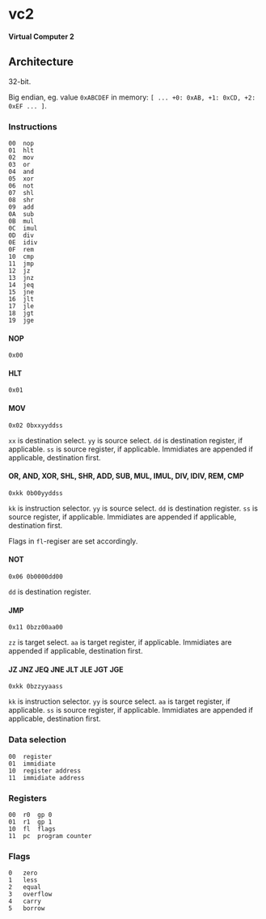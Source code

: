 
# vc2

**Virtual Computer 2**

## Architecture

32-bit.

Big endian, eg. value `0xABCDEF` in memory: `[ ... +0: 0xAB, +1: 0xCD, +2: 0xEF ... ]`.

### Instructions

```
00  nop
01  hlt
02  mov
03  or
04  and
05  xor
06  not
07  shl
08  shr
09  add
0A  sub
0B  mul
0C  imul
0D  div
0E  idiv
0F  rem
10  cmp
11  jmp
12  jz 
13  jnz
14  jeq
15  jne
16  jlt
17  jle
18  jgt
19  jge
```

#### NOP

```
0x00
```

#### HLT

```
0x01
```

#### MOV

```
0x02 0bxxyyddss
```

`xx` is destination select.
`yy` is source select.
`dd` is destination register, if applicable.
`ss` is source register, if applicable.
Immidiates are appended if applicable, destination first.

#### OR, AND, XOR, SHL, SHR, ADD, SUB, MUL, IMUL, DIV, IDIV, REM, CMP

```
0xkk 0b00yyddss
```

`kk` is instruction selector.
`yy` is source select.
`dd` is destination register.
`ss` is source register, if applicable.
Immidiates are appended if applicable, destination first.

Flags in `fl`-regiser are set accordingly.

#### NOT

```
0x06 0b0000dd00
```

`dd` is destination register.

#### JMP

```
0x11 0bzz00aa00
```

`zz` is target select.
`aa` is target register, if applicable.
Immidiates are appended if applicable, destination first.

#### JZ  JNZ JEQ JNE JLT JLE JGT JGE

```
0xkk 0bzzyyaass
```

`kk` is instruction selector.
`yy` is source select.
`aa` is target register, if applicable.
`ss` is source register, if applicable.
Immidiates are appended if applicable, destination first.

### Data selection

```
00  register
01  immidiate
10  register address
11  immidiate address
```

### Registers

```
00  r0  gp 0
01  r1  gp 1
10  fl  flags
11  pc  program counter
```

### Flags

```
0   zero
1   less
2   equal
3   overflow
4   carry
5   borrow
```

